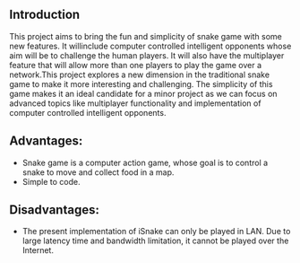 
## Introduction
This project aims to bring the fun and simplicity of snake game with some new features. It willinclude computer controlled intelligent opponents whose aim will be to challenge the human players. It will also have the multiplayer feature that will allow more than one players to play the game over a network.This project explores a new dimension in the traditional snake game to make it more interesting and challenging. The simplicity of this game makes it an ideal candidate for a minor project as we can focus on advanced topics like multiplayer functionality and implementation of computer controlled intelligent opponents.

## Advantages:
* Snake game is a computer action game, whose goal is to control a snake to move and collect food in a map.
* Simple to code.
## Disadvantages:
* The present implementation of iSnake can only be played in LAN. Due to large latency time and bandwidth limitation, it cannot be played over the Internet.
